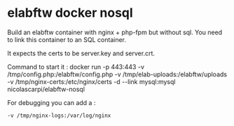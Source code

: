 # elabftw docker nosql

Build an elabftw container with nginx + php-fpm but without sql.
You need to link this container to an SQL container.

It expects the certs to be server.key and server.crt.

Command to start it :
docker run -p 443:443 -v /tmp/config.php:/elabftw/config.php -v /tmp/elab-uploads:/elabftw/uploads -v /tmp/nginx-certs:/etc/nginx/certs -d --link mysql:mysql nicolascarpi/elabftw-nosql

For debugging you can add a :
~~~
-v /tmp/nginx-logs:/var/log/nginx
~~~
